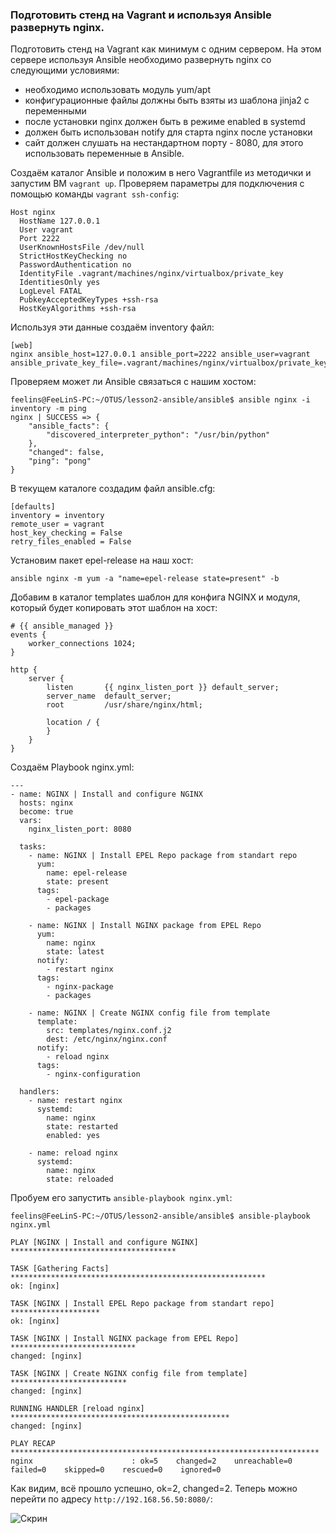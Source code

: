 ### Подготовить стенд на Vagrant и используя Ansible развернуть nginx.

Подготовить стенд на Vagrant как минимум с одним сервером. На этом
сервере используя Ansible необходимо развернуть nginx со следующими
условиями:
- необходимо использовать модуль yum/apt
- конфигурационные файлы должны быть взяты из шаблона jinja2 с
переменными
- после установки nginx должен быть в режиме enabled в systemd
- должен быть использован notify для старта nginx после установки
- сайт должен слушать на нестандартном порту - 8080, для этого использовать переменные в Ansible.


Создаём каталог Ansible и положим в него Vagrantfile из методички и запустим ВМ `vagrant up`.
Проверяем параметры для подключения с помощью команды `vagrant ssh-config`:
```
Host nginx
  HostName 127.0.0.1
  User vagrant
  Port 2222
  UserKnownHostsFile /dev/null
  StrictHostKeyChecking no
  PasswordAuthentication no
  IdentityFile .vagrant/machines/nginx/virtualbox/private_key
  IdentitiesOnly yes
  LogLevel FATAL
  PubkeyAcceptedKeyTypes +ssh-rsa
  HostKeyAlgorithms +ssh-rsa
```

Используя эти данные создаём inventory файл:
```
[web]
nginx ansible_host=127.0.0.1 ansible_port=2222 ansible_user=vagrant ansible_private_key_file=.vagrant/machines/nginx/virtualbox/private_key
```

Проверяем может ли Ansible связаться с нашим хостом:
```
feelins@FeeLinS-PC:~/OTUS/lesson2-ansible/ansible$ ansible nginx -i inventory -m ping
nginx | SUCCESS => {
    "ansible_facts": {
        "discovered_interpreter_python": "/usr/bin/python"
    },
    "changed": false,
    "ping": "pong"
}
```

В текущем каталоге создадим файл ansible.cfg:
```
[defaults]
inventory = inventory
remote_user = vagrant
host_key_checking = False
retry_files_enabled = False
```

Установим пакет epel-release на наш хост:
```
ansible nginx -m yum -a "name=epel-release state=present" -b
```

Добавим в каталог templates шаблон для конфига NGINX и модуля, который будет
копировать этот шаблон на хост:
```
# {{ ansible_managed }}
events {
    worker_connections 1024;
}

http {
    server {
        listen       {{ nginx_listen_port }} default_server;
        server_name  default_server;
        root         /usr/share/nginx/html;

        location / {
        }
    }
}
```

Создаём Playbook nginx.yml:
```
---
- name: NGINX | Install and configure NGINX
  hosts: nginx
  become: true
  vars:
    nginx_listen_port: 8080

  tasks:
    - name: NGINX | Install EPEL Repo package from standart repo
      yum:
        name: epel-release
        state: present
      tags:
        - epel-package
        - packages

    - name: NGINX | Install NGINX package from EPEL Repo
      yum:
        name: nginx
        state: latest
      notify:
        - restart nginx
      tags:
        - nginx-package
        - packages

    - name: NGINX | Create NGINX config file from template
      template:
        src: templates/nginx.conf.j2
        dest: /etc/nginx/nginx.conf
      notify:
        - reload nginx
      tags:
        - nginx-configuration

  handlers:
    - name: restart nginx
      systemd:
        name: nginx
        state: restarted
        enabled: yes
    
    - name: reload nginx
      systemd:
        name: nginx
        state: reloaded
```

Пробуем его запустить `ansible-playbook nginx.yml`:
```
feelins@FeeLinS-PC:~/OTUS/lesson2-ansible/ansible$ ansible-playbook nginx.yml

PLAY [NGINX | Install and configure NGINX] *************************************

TASK [Gathering Facts] *********************************************************
ok: [nginx]

TASK [NGINX | Install EPEL Repo package from standart repo] ********************
ok: [nginx]

TASK [NGINX | Install NGINX package from EPEL Repo] ****************************
changed: [nginx]

TASK [NGINX | Create NGINX config file from template] **************************
changed: [nginx]

RUNNING HANDLER [reload nginx] *************************************************
changed: [nginx]

PLAY RECAP *********************************************************************
nginx                      : ok=5    changed=2    unreachable=0    failed=0    skipped=0    rescued=0    ignored=0   
```
Как видим, всё прошло успешно, ok=2, changed=2. Теперь можно перейти по адресу `http://192.168.56.50:8080/`:

![Скрин](https://github.com/FeeLinS9/Olesson2/blob/master/picture.png)


